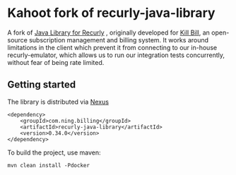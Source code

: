 Kahoot fork of recurly-java-library
===================================

A fork of [Java Library for Recurly](https://github.com/killbilling/recurly-java-library)
, originally developed for [Kill Bill](http://killbill.io), 
an open-source subscription management and billing system. It works around limitations 
in the client which prevent it from connecting to our in-house recurly-emulator, which 
allows us to run our integration tests concurrently, without fear of being rate limited. 

Getting started
---------------

The library is distributed via [Nexus](https://nexus.jx.jenkinsx.kahoost.com/#admin/repository/repositories:maven-releases)

```
<dependency>
    <groupId>com.ning.billing</groupId>
    <artifactId>recurly-java-library</artifactId>
    <version>0.34.0</version>
</dependency>
```

To build the project, use maven:

    mvn clean install -Pdocker
